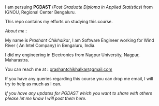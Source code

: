 I am persuing **PGDAST** (*Post Graduate Diploma in Applied Statistics*) from IGNOU, 
Regional Center Bengaluru.

This repo contains my efforts on studying this course.

*About me* : 

My name is *Prashant Chikhalkar*, I am Software Engineer working for Wind River ( An Intel Company) in Bengaluru, India.

I did my engineering in Electronics from Nagpur University, Nagpur, Maharastra.

You can reach me at : prashantchikhalkar@gmail.com

If you have any queries regarding this course you can drop me email, I will try to help as much as I can.

*If you have any updates for PGDAST which you want to share with others please let me know I will post them here.*
